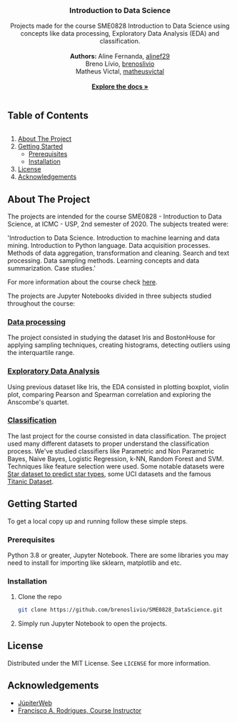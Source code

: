 <!-- PROJECT LOGO -->
<br />
<p align="center">
  <h3 align="center">Introduction to Data Science</h3>

  <p align="center">
    Projects made for the course SME0828 Introduction to Data Science using concepts like data processing, Exploratory Data Analysis (EDA) and classification.
    <br />
    <br />
    <strong> Authors: </strong> Aline Fernanda, <a href="https://github.com/alinef29"> alinef29 </a>
    <br />
    Breno Lívio, <a href="https://github.com/brenoslivio/"> brenoslivio </a>
    <br />
    Matheus Victal, <a href="https://github.com/matheusvictal"> matheusvictal </a>
    <br />
    <br />
    <a href="https://github.com/brenoslivio/SME0828_DataScience/"><strong>Explore the docs »</strong></a>
  </p>
</p>


<!-- TABLE OF CONTENTS -->

<summary><h2 style="display: inline-block">Table of Contents</h2></summary>
<ol>
  <li>
    <a href="#about-the-project">About The Project</a>
  </li>
  <li>
    <a href="#getting-started">Getting Started</a>
    <ul>
      <li><a href="#prerequisites">Prerequisites</a></li>
      <li><a href="#installation">Installation</a></li>
    </ul>
  </li>
  <li><a href="#license">License</a></li>
  <li><a href="#acknowledgements">Acknowledgements</a></li>
</ol>


<!-- ABOUT THE PROJECT -->
## About The Project

The projects are intended for the course SME0828 - Introduction to Data Science, at ICMC - USP, 2nd semester of 2020. The subjects treated were:

'Introduction to Data Science. Introduction to machine learning and data mining. Introduction to Python language. Data acquisition processes. Methods of data aggregation, transformation and cleaning. Search and text processing. Data sampling methods. Learning concepts and data summarization. Case studies.'

For more information about the course check [here](https://uspdigital.usp.br/jupiterweb/obterDisciplina?sgldis=SME0828&codcur=55070&codhab=4).

The projects are Jupyter Notebooks divided in three subjects studied throughout the course:

### [Data processing](https://nbviewer.jupyter.org/github/brenoslivio/SME0828_DataScience/blob/master/Projects/1%20-%20Prepara%C3%A7%C3%A3o%20dos%20dados/Projeto1_Preparacao_dos_dados.ipynb)

The project consisted in studying the dataset Iris and BostonHouse for applying sampling techniques, creating histograms, detecting outliers using the interquartile range.

### [Exploratory Data Analysis](https://nbviewer.jupyter.org/github/brenoslivio/SME0828_DataScience/blob/master/Projects/2%20-%20An%C3%A1lise%20explorat%C3%B3ria%20de%20dados/Projeto2_Analise_Exploratoria_dos_dados.ipynb)

Using previous dataset like Iris, the EDA consisted in plotting boxplot, violin plot, comparing Pearson and Spearman correlation and exploring the Anscombe's quartet.

### [Classification](https://nbviewer.jupyter.org/github/brenoslivio/SME0828_DataScience/blob/master/Projects/3%20-%20Classifica%C3%A7%C3%A3o/Projeto3_Classificacao.ipynb)

The last project for the course consisted in data classification. The project used many different datasets to proper understand the classification process. We've studied classifiers like Parametric and Non Parametric Bayes, Naive Bayes, Logistic Regression, k-NN, Random Forest and SVM. Techniques like feature selection were used. Some notable datasets were [Star dataset to predict star types](https://www.kaggle.com/deepu1109/star-dataset), some UCI datasets and the famous [Titanic Dataset](https://www.kaggle.com/c/titanic).

<!-- GETTING STARTED -->
## Getting Started

To get a local copy up and running follow these simple steps.

### Prerequisites

Python 3.8 or greater, Jupyter Notebook. There are some libraries you may need to install for importing like sklearn, matplotlib and etc.

### Installation

1. Clone the repo
   ```sh
   git clone https://github.com/brenoslivio/SME0828_DataScience.git
   ```
2. Simply run Jupyter Notebook to open the projects.

<!-- LICENSE -->
## License

Distributed under the MIT License. See `LICENSE` for more information.

<!-- ACKNOWLEDGEMENTS -->
## Acknowledgements

* [JúpiterWeb](https://uspdigital.usp.br/jupiterweb/obterDisciplina?sgldis=SME0828&codcur=55070&codhab=4)
* [Francisco A. Rodrigues, Course Instructor](https://github.com/franciscoicmc)
